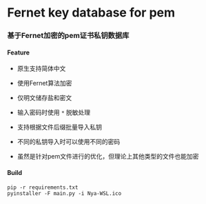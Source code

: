 # Fernet key database for pem

### 基于Fernet加密的pem证书私钥数据库

#### Feature

- 原生支持简体中文

- 使用Fernet算法加密
- 仅明文储存盐和密文
- 输入密码时使用 `*` 脱敏处理
- 支持根据文件后缀批量导入私钥
- 不同的私钥导入时可以使用不同的密码
- 虽然是针对pem文件进行的优化，但理论上其他类型的文件也能加密

#### Build

```
pip -r requirements.txt
pyinstaller -F main.py -i Nya-WSL.ico
```

